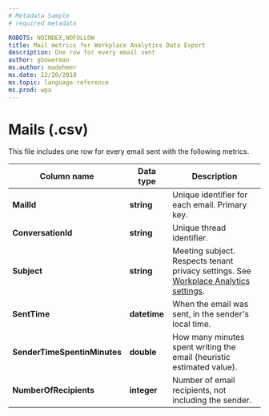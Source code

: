 ```yaml
---
# Metadata Sample
# required metadata

ROBOTS: NOINDEX,NOFOLLOW
title: Mail metrics for Workplace Analytics Data Export
description: One row for every email sent
author: gbowerman
ms.author: madehmer
ms.date: 12/20/2018
ms.topic: language-reference
ms.prod: wpa
---
```


# Mails (.csv)

This file includes one row for every email sent with the following metrics.
  
|Column name|Data type|Description|
|-----------------|---------------|-----------------|
|**MailId**|**string**|Unique identifier for each email. Primary key.|
|**ConversationId**|**string**|Unique thread identifier.|
|**Subject**|**string**|Meeting subject. Respects tenant privacy settings. See [Workplace Analytics settings](../use/settings.md#privacy-settings).|
|**SentTime**|**datetime**|When the email was sent, in the sender's local time.|
|**SenderTimeSpentinMinutes**|**double**|How many minutes spent writing the email (heuristic estimated value).|
|**NumberOfRecipients**|**integer**|Number of email recipients, not including the sender.|
  